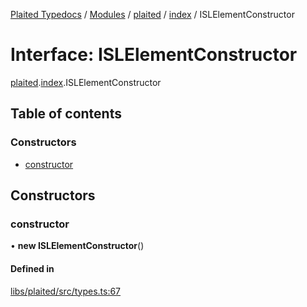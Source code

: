 [Plaited Typedocs](../README.md) / [Modules](../modules.md) / [plaited](../modules/plaited.md) / [index](../modules/plaited.index.md) / ISLElementConstructor

# Interface: ISLElementConstructor

[plaited](../modules/plaited.md).[index](../modules/plaited.index.md).ISLElementConstructor

## Table of contents

### Constructors

- [constructor](plaited.index.ISLElementConstructor.md#constructor)

## Constructors

### constructor

• **new ISLElementConstructor**()

#### Defined in

[libs/plaited/src/types.ts:67](https://github.com/plaited/plaited/blob/29cbf08/libs/plaited/src/types.ts#L67)
